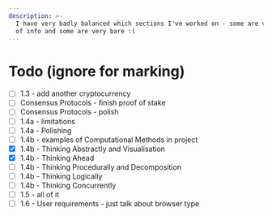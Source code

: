 ```yaml
---
description: >-
  I have very badly balanced which sections I've worked on - some are very full
  of info and some are very bare :(
---
```


# Todo (ignore for marking)



* [ ] 1.3 - add another cryptocurrency
* [ ] Consensus Protocols - finish proof of stake
* [ ] Consensus Protocols - polish
* [ ] 1.4a - limitations
* [ ] 1.4a - Polishing
* [ ] 1.4b - examples of Computational Methods in project
* [x] 1.4b - Thinking Abstractly and Visualisation
* [x] 1.4b - Thinking Ahead
* [ ] 1.4b - Thinking Procedurally and Decomposition
* [ ] 1.4b - Thinking Logically
* [ ] 1.4b - Thinking Concurrently
* [ ] 1.5 - all of it
* [ ] 1.6 - User requirements - just talk about browser type
